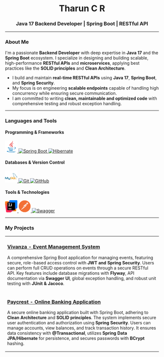 <h1 align="center">Tharun C R</h1>
<h3 align="center">Java 17 Backend Developer | Spring Boot | RESTful API  </h3>

---

### About Me

I'm a passionate **Backend Developer** with deep expertise in **Java 17** and the **Spring Boot** ecosystem. I specialize in designing and building scalable, high-performance **RESTful APIs** and **microservices**, applying best practices like the **SOLID principles** and **Clean Architecture**.

-   I build and maintain **real-time RESTful APIs** using **Java 17**, **Spring Boot**, and **Spring Security**.
-   My focus is on engineering **scalable endpoints** capable of handling high concurrency while ensuring secure communication.
-   I am committed to writing **clean, maintainable and optimized code** with comprehensive testing and robust exception handling.

---

### Languages and Tools

#### Programming & Frameworks
<p align="left">
  <a href="https://www.java.com" target="_blank" rel="noreferrer">
    <img src="https://raw.githubusercontent.com/devicons/devicon/master/icons/java/java-original.svg" alt="Java" width="40" height="40"/>
  </a>
  <a href="https://spring.io/" target="_blank" rel="noreferrer">
    <img src="https://www.vectorlogo.zone/logos/springio/springio-icon.svg" alt="Spring Boot" width="40" height="40"/>
  </a>
  <a href="https://hibernate.org/" target="_blank" rel="noreferrer">
    <img src="https://www.vectorlogo.zone/logos/hibernate/hibernate-icon.svg" alt="Hibernate" width="40" height="40"/>
  </a>
</p>

#### Databases & Version Control
<p align="left">
  <a href="https://www.mysql.com/" target="_blank" rel="noreferrer">
    <img src="https://raw.githubusercontent.com/devicons/devicon/master/icons/mysql/mysql-original-wordmark.svg" alt="MySQL" width="40" height="40"/>
  </a>
  <a href="https://git-scm.com/" target="_blank" rel="noreferrer">
    <img src="https://www.vectorlogo.zone/logos/git-scm/git-scm-icon.svg" alt="Git" width="40" height="40"/>
  </a>
  <a href="https://github.com/" target="_blank" rel="noreferrer">
    <img src="https://cdn.simpleicons.org/github/FFFFFF" alt="GitHub" width="40" height="40"/>
  </a>
</p>

#### Tools & Technologies
<p align="left">
  <a href="https://www.jetbrains.com/idea/" target="_blank" rel="noreferrer">
    <img src="https://raw.githubusercontent.com/devicons/devicon/master/icons/intellij/intellij-original.svg" alt="IntelliJ" width="40" height="40"/>
  </a>
  <a href="https://www.postman.com/" target="_blank" rel="noreferrer">
    <img src="https://raw.githubusercontent.com/devicons/devicon/master/icons/postman/postman-original.svg" alt="Postman" width="40" height="40"/>
  </a>
  <a href="https://swagger.io/" target="_blank" rel="noreferrer">
    <img src="https://cdn.simpleicons.org/swagger/85EA2D" alt="Swagger" width="40" height="40"/>
  </a>
</p>

---

### My Projects

<table>
  <tr>
    <td width="100%">
      <h3 align="left">
        <a href="https://github.com/TharunCR/Vivanza.git">Vivanza - Event Management System</a>
      </h3>
      <p>
        A comprehensive Spring Boot application for managing events, featuring secure, role-based access control with <strong>JWT and Spring Security</strong>. Users can perform full CRUD operations on events through a secure RESTful API. Key features include database migrations with <strong>Flyway</strong>, API documentation via <strong>Swagger UI</strong>, global exception handling, and robust unit testing with <strong>JUnit & Jacoco</strong>.
      </p>
    </td>
  </tr>
  <tr>
    <td width="100%">
      <h3 align="left">
        <a href="https://github.com/TharunCR/Paycrest.git">Paycrest - Online Banking Application</a>
      </h3>
      <p>
        A secure online banking application built with Spring Boot, adhering to <strong>Clean Architecture</strong> and <strong>SOLID principles</strong>. The system implements secure user authentication and authorization using <strong>Spring Security</strong>. Users can manage accounts, view balances, and track transaction history. It ensures data consistency with <strong>@Transactional</strong>, utilizes <strong>Spring Data JPA/Hibernate</strong> for persistence, and secures passwords with <strong>BCrypt</strong> hashing.
      </p>
    </td>
  </tr>
</table>
